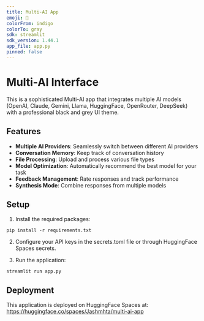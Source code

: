```yaml
---
title: Multi-AI App
emoji: 🤖
colorFrom: indigo
colorTo: gray
sdk: streamlit
sdk_version: 1.44.1
app_file: app.py
pinned: false
---
```


# Multi-AI Interface

This is a sophisticated Multi-AI app that integrates multiple AI models (OpenAI, Claude, Gemini, Llama, HuggingFace, OpenRouter, DeepSeek) with a professional black and grey UI theme.

## Features

- **Multiple AI Providers**: Seamlessly switch between different AI providers
- **Conversation Memory**: Keep track of conversation history
- **File Processing**: Upload and process various file types
- **Model Optimization**: Automatically recommend the best model for your task
- **Feedback Management**: Rate responses and track performance
- **Synthesis Mode**: Combine responses from multiple models

## Setup

1. Install the required packages:
```
pip install -r requirements.txt
```

2. Configure your API keys in the secrets.toml file or through HuggingFace Spaces secrets.

3. Run the application:
```
streamlit run app.py
```

## Deployment

This application is deployed on HuggingFace Spaces at: https://huggingface.co/spaces/Jashmhta/multi-ai-app
